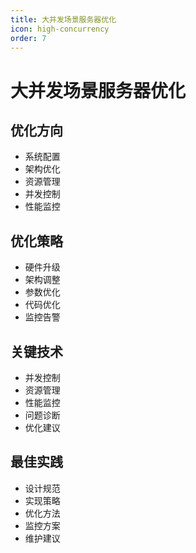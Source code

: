 ```yaml
---
title: 大并发场景服务器优化
icon: high-concurrency
order: 7
---
```


# 大并发场景服务器优化

## 优化方向
- 系统配置
- 架构优化
- 资源管理
- 并发控制
- 性能监控

## 优化策略
- 硬件升级
- 架构调整
- 参数优化
- 代码优化
- 监控告警

## 关键技术
- 并发控制
- 资源管理
- 性能监控
- 问题诊断
- 优化建议

## 最佳实践
- 设计规范
- 实现策略
- 优化方法
- 监控方案
- 维护建议
